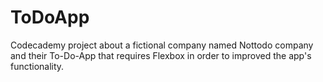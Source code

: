 # ToDoApp
Codecademy project about a fictional company named Nottodo company and their To-Do-App that requires Flexbox in order to improved the app's functionality. 
